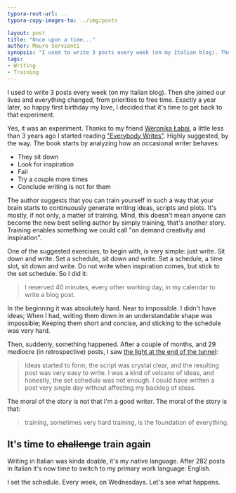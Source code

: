 ```yaml
---
typora-root-url: ..
typora-copy-images-to: ../img/posts

layout: post
title: "Once upon a time..."
author: Mauro Servienti
synopsis: "I used to write 3 posts every week (on my Italian blog). Then she joined our lives and everything changed, from priorities to free time. Exactly a year later, so happy first birthday my love, I decided that it’s time to get back to that experiment."
tags:
- Writing
- Training
---
```


I used to write 3 posts every week (on my Italian blog). Then she joined our lives and everything changed, from priorities to free time. Exactly a year later, so happy first birthday my love, I decided that it's time to get back to that experiment.

Yes, it was an experiment. Thanks to my friend [Weronika Łabaj](https://twitter.com/weralabaj), a little less than 3 years ago I started reading ["Everybody Writes"](https://www.amazon.com/Everybody-Writes-Go-Creating-Ridiculously/dp/1118905555). Highly suggested, by the way. The book starts by analyzing how an occasional writer behaves:

* They sit down
* Look for inspiration
* Fail
* Try a couple more times
* Conclude writing is not for them

The author suggests that you can train yourself in such a way that your brain starts to continuously generate writing ideas, scripts and plots. It's mostly, if not only, a matter of training. Mind, this doesn't mean anyone can become the new best selling author by simply training, that's another story. Training enables something we could call "on demand creativity and inspiration".

One of the suggested exercises, to begin with, is very simple: just write. Sit down and write. Set a schedule, sit down and write. Set a schedule, a time slot, sit down and write. Do not write when inspiration comes, but stick to the set schedule. So I did it:

> I reserved 40 minutes, every other working day, in my calendar to write a blog post.

In the beginning it was absolutely hard. Near to impossible. I didn't have ideas; When I had, writing them down in an understandable shape was impossible; Keeping them short and concise, and sticking to the schedule was very hard.

Then, suddenly, something happened. After a couple of months, and 29 mediocre (in retrospective) posts, I saw [the light at the end of the tunnel](https://www.youtube.com/watch?v=u-UoGYc906c):

> Ideas started to form, the script was crystal clear, and the resulting post was very easy to write. I was a kind of volcano of ideas, and honestly, the set schedule was not enough. I could have written a post very single day without affecting my backlog of ideas.

The moral of the story is not that I'm a good writer. The moral of the story is that:

> training, sometimes very hard training, is the foundation of everything.

## It's time to ~~challenge~~ train again

Writing in Italian was kinda doable, it's my native language. After 282 posts in Italian it's now time to switch to my primary work language: English.

I set the schedule. Every week, on Wednesdays. Let's see what happens.
